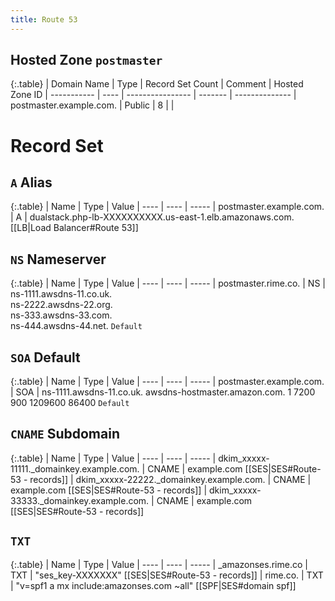 ```yaml
---
title: Route 53
---
```


## Hosted Zone `postmaster`

{:.table}
| Domain Name | Type | Record Set Count | Comment | Hosted Zone ID
| ----------- | ---- | ---------------- | ------- | --------------
| postmaster.example.com. | Public | 8 | |

# Record Set

## `A` Alias

{:.table}
| Name | Type | Value
| ---- | ---- | -----
| postmaster.example.com. | A | dualstack.php-lb-XXXXXXXXXX.us-east-1.elb.amazonaws.com. [[LB|Load Balancer#Route 53]]


## `NS` Nameserver

{:.table}
| Name | Type | Value
| ---- | ---- | -----
| postmaster.rime.co. | NS | ns-1111.awsdns-11.co.uk. <br> ns-2222.awsdns-22.org. <br> ns-333.awsdns-33.com. <br> ns-444.awsdns-44.net. `Default`

## `SOA` Default

{:.table}
| Name | Type | Value
| ---- | ---- | -----
| postmaster.example.com. | SOA | ns-1111.awsdns-11.co.uk. awsdns-hostmaster.amazon.com. 1 7200 900 1209600 86400 `Default`

## `CNAME` Subdomain

{:.table}
| Name | Type | Value
| ---- | ---- | -----
| dkim_xxxxx-11111._domainkey.example.com. | CNAME | example.com [[SES|SES#Route-53 - records]]
| dkim_xxxxx-22222._domainkey.example.com. | CNAME | example.com [[SES|SES#Route-53 - records]]
| dkim_xxxxx-33333._domainkey.example.com. | CNAME | example.com [[SES|SES#Route-53 - records]]

## `TXT`

{:.table}
| Name | Type | Value
| ---- | ---- | -----
| _amazonses.rime.co | TXT | "ses_key-XXXXXXX" [[SES|SES#Route-53 - records]]
| rime.co. | TXT | "v=spf1 a mx include:amazonses.com ~all" [[SPF|SES#domain spf]]
